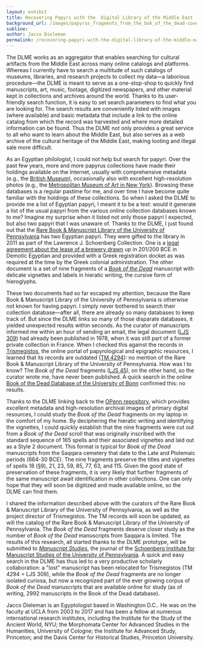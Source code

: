 ```yaml
---
layout: exhibit
title: Recovering Papyri with the  Digital Library of the Middle East
background_url: /images/papyrus_fragments_from_the_bok_of_the_dead-cover-1200x800.jpg
subline:
author: Jacco Dieleman
permalink: /recovering-papyri-with-the-digital-library-of-the-middle-east/
---
```

The DLME works as an aggregator that enables searching for cultural artifacts from the Middle East across many online catalogs and platforms. Whereas I currently have to search a multitude of such catalogs of museums, libraries, and research projects to collect my data—a laborious procedure—the DLME is meant to serve as a one-stop-shop to quickly find manuscripts, art, music, footage, digitized newspapers, and other material kept in collections and archives around the world. Thanks to its user-friendly search function, it is easy to set search parameters to find what you are looking for. The search results are conveniently listed with images (where available) and basic metadata that include a link to the online catalog from which the record was harvested and where more detailed information can be found. Thus the DLME not only provides a great service to all who want to learn about the Middle East, but also serves as a web archive of the cultural heritage of the Middle East, making looting and illegal sale more difficult.

As an Egyptian philologist, I could not help but search for papyri. Over the past few years, more and more papyrus collections have made their holdings available on the Internet, usually with comprehensive metadata (e.g., the [British Museum](http://www.britishmuseum.org/research/collection_online/search.aspx)), occasionally also with excellent high-resolution photos (e.g., the [Metropolitan Museum of Art in New York](https://www.metmuseum.org/art/collection)). Browsing these databases is a regular pastime for me, and over time I have become quite familiar with the holdings of these collections. So when I asked the DLME to provide me a list of Egyptian papyri, I meant it to be a test: would it generate a list of the usual papyri from the various online collection databases known to me? Imagine my surprise when it listed not only those papyri I expected, but also two papyri that I was unaware of. Thanks to the DLME, I just found out that the [Rare Book & Manuscript Library of the University of Pennsylvania](http://www.library.upenn.edu/kislak/) has two Egyptian papyri. They were gifted to the library in 2011 as part of the Lawrence J. Schoenberg Collection. One is a [legal agreement about the lease of a brewery drawn](https://spotlight.dlme.clir.org/library/catalog/penn_5004800) up in 201/200 BCE in Demotic Egyptian and provided with a Greek registration docket as was required at the time by the Greek colonial administration. The other document is a set of nine fragments of a [*Book of the Dead*](https://spotlight.dlme.clir.org/library/catalog/penn_ljs45) manuscript with delicate vignettes and labels in hieratic writing, the cursive form of hieroglyphs.

These two documents had so far escaped my attention, because the Rare Book & Manuscript Library of the University of Pennsylvania is otherwise not known for having papyri. I simply never bothered to search their collection database—after all, there are already so many databases to keep track of. But since the DLME links so many of those disparate databases, it yielded unexpected results within seconds. As the curator of manuscripts informed me within an hour of sending an email, the legal document ([LJS 309](http://dla.library.upenn.edu/dla/medren/record.html?q=ljs%20309&id=MEDREN_9950048003503681&)) had already been published in 1978, when it was still part of a former private collection in France. When I checked this against the records in [Trismegistos](http://www.trismegistos.org), the online portal of papyrological and epigraphic resources, I learned that its records are outdated ([TM 4294](http://www.trismegistos.org/tm/detail.php?quick=4294)): no mention of the Rare Book & Manuscript Library of the University of Pennsylvania. How was I to know? The *Book of the Dead* fragments ([LJS 45](http://dla.library.upenn.edu/dla/medren/record.html?q=ljs%2045&id=MEDREN_9950052943503681&)), on the other hand, so the curator wrote me, have never been published. A quick search in the online [Book of the Dead Database of the University of Bonn](http://totenbuch.awk.nrw.de) confirmed this: no results.

Thanks to the DLME linking back to the [OPenn repository](http://openn.library.upenn.edu/Data/0001/html/ljs45.html), which provides excellent metadata and high-resolution archival images of primary digital resources, I could study the *Book of the Dead* fragments on my laptop in the comfort of my home. By deciphering the hieratic writing and identifying the vignettes, I could quickly establish that the nine fragments were cut out from a *Book of the Dead* scroll that was originally inscribed with the standard sequence of 165 spells and their associated vignettes and laid out as a Style 2 document. This format is typical for *Book of the Dead* manuscripts from the Saqqara cemetery that date to the Late and Ptolemaic periods (664-30 BCE). The nine fragments preserve the titles and vignettes of spells 18 (§9), 21, 23, 59, 85, 77, 63, and 115. Given the good state of preservation of these fragments, it is very likely that further fragments of the same manuscript await identification in other collections. One can only hope that they will soon be digitized and made available online, so the DLME can find them.

I shared the information described above with the curators of the Rare Book & Manuscript Library of the University of Pennsylvania, as well as the project director of Trismegistos. The TM records will soon be updated, as will the catalog of the Rare Book & Manuscript Library of the University of Pennsylvania. The *Book of the Dead* fragments deserve closer study as the number of *Book of the Dead* manuscripts from Saqqara is limited. The results of this research, all started thanks to the DLME prototype, will be submitted to [*Manuscript Studies*](https://mss.pennpress.org/home/), the journal of the [Schoenberg Institute for Manuscript Studies of the University of Pennsylvania](https://schoenberginstitute.org). A quick and easy search in the DLME has thus led to a very productive scholarly collaboration: a "lost" manuscript has been relocated for Trismegistos (TM 4294 = LJS 309), while the *Book of the Dead* fragments are no longer isolated curiosa, but now a recognized part of the ever growing corpus of *Book of the Dead* manuscripts that are available online for study (as of writing, 2992 manuscripts in the Book of the Dead database).

Jacco Dieleman is an Egyptologist based in Washington D.C.. He was on the faculty at UCLA from 2003 to 2017 and has been a fellow at numerous international research institutes, including the Institute for the Study of the Ancient World, NYU; the Morphomata Center for Advanced Studies in the Humanities, University of Cologne; the Institute for Advanced Study, Princeton; and the Davis Center for Historical Studies, Princeton University.
